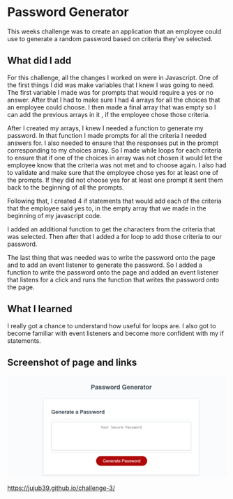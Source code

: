 # Password Generator
This weeks challenge was to create an application that an employee could use to generate a random password based on criteria they've selected. 

## What did I add
For this challenge, all the changes I worked on were in Javascript. One of the first things I did was make variables that I knew I was going to need. The first variable I made was for prompts that would require a yes or no answer. After that I had to make sure I had 4 arrays for all the choices that an employee could choose. I then made a final array that was empty so I can add the previous arrays in it , if the employee chose those criteria. 

After I created my arrays, I knew I needed a function to generate my password. In that function I made prompts for all the criteria I needed answers for.  I also needed to ensure that the responses put in the prompt corresponding to my choices array. So I made while loops for each criteria to ensure that if one of the choices in array was not chosen it would let the employee know that the criteria was not met and to choose again. I also had to validate and make sure that the employee chose yes for at least one of the prompts. If they did not choose yes for at least one prompt it sent them back to the beginning of all the prompts. 

Following that, I created 4 if statements that would add each of the criteria that the employee said yes to, in the empty array that we made in the beginning of my javascript code. 

I added an additional function to get the characters from the criteria that was selected. Then after that I added a for loop to add those criteria to our password. 

The last thing that was needed was to write the password onto the page and to add an event listener to generate the password. So I added a function to write the password onto the page and added an event listener that listens for a click and runs the function that writes the password onto the page. 

## What I learned 
I really got a chance to understand how useful for loops are.  I also got to become familiar with event listeners and become more confident with my if statements. 


## Screenshot of page and links

![alt text](/screenshot.png "Password")

https://jujub39.github.io/challenge-3/
 


